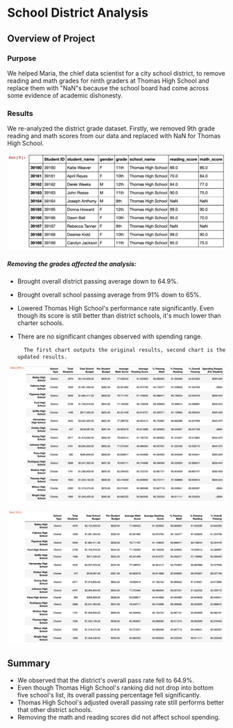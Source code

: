 # School District Analysis

## Overview of Project

### Purpose
We helped Maria, the chief data scientist for a city school district, to remove reading and math grades for ninth graders at Thomas High School and replace them with "NaN"s because the school board had come across some evidence of academic dishonesty.
### Results
We re-analyzed the district grade dataset.
Firstly, we removed 9th grade reading and math scores from our data and replaced with NaN for Thomas High School.

![Grades Replaced With NaNs](Resources/grades_replaced_with_nans.png)

##### Removing the grades affected the analysis:

- Brought overall district passing  average down to 64.9%.
- Brought overall school passing average from 91% down to 65%.
- Lowered Thomas High School's performance rate significantly. Even though its score is still better than district schools, it's much lower than charter schools.
- There are no significant changes observed with spending range. 

		The first chart outputs the original results, second chart is the updated results.
![Thomas High School removed grades](Resources/pre_analysis_results.png)

![Thomas High School removed grades](Resources/post_analysis_results.png)

## Summary

- We observed that the district's overall pass rate fell to 64.9%.
- Even though Thomas High School's ranking did not drop into bottom five school's list, its overall passing percentage fell significantly.
- Thomas High School's adjusted overall passing rate still performs better that other district schools.
- Removing the math and reading scores did not affect school spending.